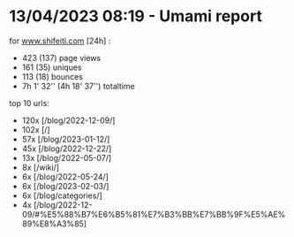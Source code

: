 # 13/04/2023 08:19 - Umami report
for www.shifeiti.com [24h] :

 - 423 (137) page views
 - 161 (35) uniques
 - 113 (18) bounces
 - 7h 1' 32'' (4h 18' 37'') totaltime


top 10 urls:
 - 120x [/blog/2022-12-09/]
 - 102x [/]
 - 57x [/blog/2023-01-12/]
 - 45x [/blog/2022-12-22/]
 - 13x [/blog/2022-05-07/]
 - 8x [/wiki/]
 - 6x [/blog/2022-05-24/]
 - 6x [/blog/2023-02-03/]
 - 6x [/blog/categories/]
 - 4x [/blog/2022-12-09/#%E5%88%B7%E6%B5%81%E7%B3%BB%E7%BB%9F%E5%AE%89%E8%A3%85]


